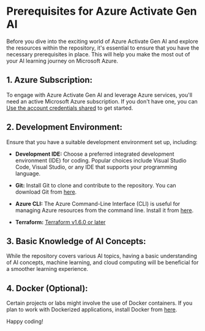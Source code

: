 # Prerequisites for Azure Activate Gen AI

Before you dive into the exciting world of Azure Activate Gen AI and explore the resources within the repository, it's essential to ensure that you have the necessary prerequisites in place. This will help you make the most out of your AI learning journey on Microsoft Azure.

## 1. Azure Subscription:

To engage with Azure Activate Gen AI and leverage Azure services, you'll need an active Microsoft Azure subscription. If you don't have one, you can [Use the account credentials shared](https://azure.microsoft.com/free/) to get started.

## 2. Development Environment:

Ensure that you have a suitable development environment set up, including:

   - **Development IDE:** Choose a preferred integrated development environment (IDE) for coding. Popular choices include Visual Studio Code, Visual Studio, or any IDE that supports your programming language.

   - **Git:** Install Git to clone and contribute to the repository. You can download Git from [here](https://git-scm.com/).

   - **Azure CLI:** The Azure Command-Line Interface (CLI) is useful for managing Azure resources from the command line. Install it from [here](https://docs.microsoft.com/en-us/cli/azure/install-azure-cli).

   - **Terraform:** [ Terraform v1.6.0 or later](https://developer.hashicorp.com/terraform/install)

## 3. Basic Knowledge of AI Concepts:

While the repository covers various AI topics, having a basic understanding of AI concepts, machine learning, and cloud computing will be beneficial for a smoother learning experience.

## 4. Docker (Optional):

Certain projects or labs might involve the use of Docker containers. If you plan to work with Dockerized applications, install Docker from [here](https://www.docker.com/get-started).

Happy coding!
